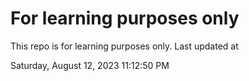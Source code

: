# For learning purposes only
This repo is for learning purposes only.
Last updated at

Saturday, August 12, 2023 11:12:50 PM

